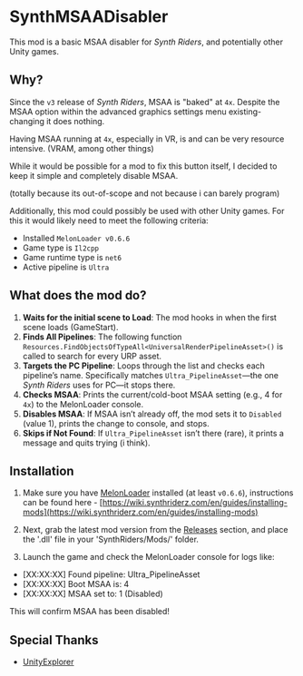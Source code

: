 # SynthMSAADisabler

This mod is a basic MSAA disabler for *Synth Riders*, and potentially other Unity games.

## Why?

Since the `v3` release of *Synth Riders*, MSAA is "baked" at `4x`. Despite the MSAA option within the advanced graphics settings menu existing-changing it does nothing.

Having MSAA running at `4x`, especially in VR, is and can be very resource intensive. (VRAM, among other things)

While it would be possible for a mod to fix this button itself, I decided to keep it simple and completely disable MSAA. 

(totally because its out-of-scope and not because i can barely program)

Additionally, this mod could possibly be used with other Unity games. For this it would likely need to meet the following criteria:

- Installed `MelonLoader v0.6.6`
- Game type is `Il2cpp`
- Game runtime type is `net6`
- Active pipeline is `Ultra`

## What does the mod do?

1. **Waits for the initial scene to Load**: The mod hooks in when the first scene loads (GameStart).
2. **Finds All Pipelines**: The following function `Resources.FindObjectsOfTypeAll<UniversalRenderPipelineAsset>()` is called to search for every URP asset.
3. **Targets the PC Pipeline**: Loops through the list and checks each pipeline’s name. Specifically matches `Ultra_PipelineAsset`—the one *Synth Riders* uses for PC—it stops there.
4. **Checks MSAA**: Prints the current/cold-boot MSAA setting (e.g., 4 for `4x`) to the MelonLoader console.
5. **Disables MSAA**: If MSAA isn’t already off, the mod sets it to `Disabled` (value 1), prints the change to console, and stops.
6. **Skips if Not Found**: If `Ultra_PipelineAsset` isn’t there (rare), it prints a message and quits trying (i think).

## Installation

1. Make sure you have [MelonLoader](https://melonwiki.xyz/) installed (at least `v0.6.6`), instructions can be found here - [https://wiki.synthriderz.com/en/guides/installing-mods](https://wiki.synthriderz.com/en/guides/installing-mods)

22. Next, grab the latest mod version from the [Releases](https://github.com/kirtide/SynthMSAADisabler/releases) section, and place the '.dll' file in your 'SynthRiders/Mods/' folder.

3. Launch the game and check the MelonLoader console for logs like:

- [XX:XX:XX] Found pipeline: Ultra_PipelineAsset
- [XX:XX:XX] Boot MSAA is: 4
- [XX:XX:XX] MSAA set to: 1 (Disabled)

This will confirm MSAA has been disabled!

## Special Thanks

- [UnityExplorer](https://github.com/sinai-dev/UnityExplorer)
